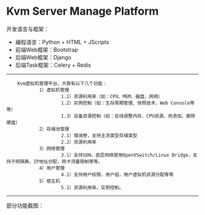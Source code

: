 Kvm Server Manage Platform
===========================
开发语言与框架：
* 编程语言：Python + HTML + JScripts
* 前端Web框架：Bootstrap 
* 后端Web框架：Django  
* 后端Task框架：Celery + Redis

---

        Kvm虚拟机管理平台，大致有以下几个功能：
                1）虚拟机管理
                        1.1）资源利用率（如：CPU、MEM、磁盘、网络）
                        1.2）实例控制（如：生存周期管理、快照技术，Web Console等等）
                        1.3）设备资源控制（如：在线调整内存、CPU资源、热添加、删除硬盘）
                2）存储池管理
                        2.1）增减卷，支持主流类型存储类型
                        2.2）资源利用率
                3）网络管理
                        3.1）支持SDN，底层网络使用OpenVSwitch/Linux Bridge，支持子网隔离，IP地址分配，网卡流量限制等等。
                4）用户管理
                        4.1）支持用户权限，用户组，用户虚拟机资源分配等等                
                5）宿主机
                        5.1）资源利用率，实例控制。


---
部分功能截图：
